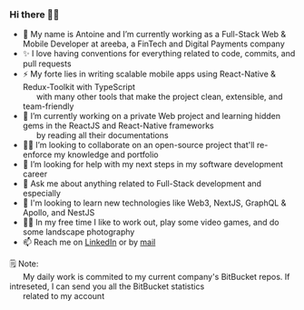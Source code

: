 <!--
**aeassaf/aeassaf** is a ✨ _special_ ✨ repository because its `README.md` (this file) appears on your GitHub profile.

Here are some ideas to get you started:

- 🔭 I’m currently working on ...
- 🌱 I’m currently learning ...
- 👯 I’m looking to collaborate on ...
- 🤔 I’m looking for help with ...
- 💬 Ask me about ...
- 📫 How to reach me: ...
- 😄 Pronouns: ...
- ⚡ Fun fact: ...
-->

### Hi there 👋🏻

- 🔭 My name is Antoine and I’m currently working as a Full-Stack Web & Mobile Developer at areeba, a FinTech and Digital Payments company
- ✨ I love having conventions for everything related to code, commits, and pull requests
- ⚡️  My forte lies in writing scalable mobile apps using React-Native & Redux-Toolkit with TypeScript 
     <br/>&nbsp;&nbsp;&nbsp;&nbsp;&nbsp;&nbsp;with many other tools that make the project clean, extensible, and team-friendly    
- 🌱 I’m currently working on a private Web project and learning hidden gems in the ReactJS and React-Native frameworks
     <br/>&nbsp;&nbsp;&nbsp;&nbsp;&nbsp;&nbsp;by reading all their documentations
- 🕺🏻 I’m looking to collaborate on an open-source project that'll re-enforce my knowledge and portfolio
- 🤔 I’m looking for help with my next steps in my software development career
- 💬 Ask me about anything related to Full-Stack development and especially 
- 🔮 I'm looking to learn new technologies like Web3, NextJS, GraphQL & Apollo, and NestJS
- 🏃🏻 In my free time I like to work out, play some video games, and do some landscape photography
- 📫 Reach me on [LinkedIn](https://www.linkedin.com/in/antoine-elias-assaf-82368318a/) or by [mail](eliasassaf.antoine@gmail.com)

🗒 Note: 
<br/>&nbsp;&nbsp;&nbsp;&nbsp;&nbsp;&nbsp;My daily work is commited to my current company's BitBucket repos. If intreseted, I can send you all the BitBucket statistics<br/>&nbsp;&nbsp;&nbsp;&nbsp;&nbsp;&nbsp;related to my account
